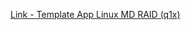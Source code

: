[Link - Template App Linux MD RAID (q1x)](https://github.com/q1x/zabbix-templates/tree/master/linux-md)
